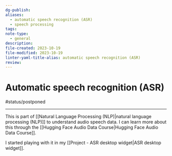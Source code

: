 ```yaml
---
dg-publish: 
aliases:
  - automatic speech recognition (ASR)
  - speech processing
tags: 
note-type:
  - general
description: 
file-created: 2023-10-19
file-modified: 2023-10-19
linter-yaml-title-alias: automatic speech recognition (ASR)
review:
---
```


# Automatic speech recognition (ASR)

#status/postponed 

---

This is part of [[Natural Language Processing (NLP)|natural language processing (NLP)]] to understand audio speech data. I can learn more about this through the [[Hugging Face Audio Data Course|Hugging Face Audio Data Course]]. 

I started playing with it in my [[Project - ASR desktop widget|ASR desktop widget]].
